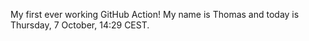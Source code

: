 My first ever working GitHub Action!
My name is Thomas and today is Thursday, 7 October, 14:29 CEST. 
